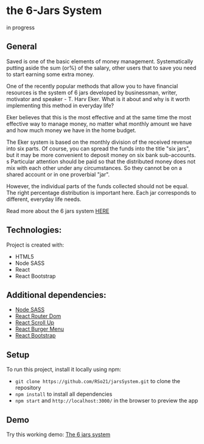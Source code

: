 # the 6-Jars System

in progress

## General

Saved is one of the basic elements of money management. Systematically putting aside the sum (or%) of the salary, other users that to save you need to start earning some extra money.

One of the recently popular methods that allow you to have financial resources is the system of 6 jars developed by businessman, writer, motivator and speaker - T. Harv Eker. What is it about and why is it worth implementing this method in everyday life?

Eker believes that this is the most effective and at the same time the most effective way to manage money, no matter what monthly amount we have and how much money we have in the home budget.

The Eker system is based on the monthly division of the received revenue into six parts. Of course, you can spread the funds into the title "six jars", but it may be more convenient to deposit money on six bank sub-accounts.
s
Particular attention should be paid so that the distributed money does not mix with each other under any circumstances. So they cannot be on a shared account or in one proverbial "jar".

However, the individual parts of the funds collected should not be equal. The right percentage distribution is important here. Each jar corresponds to different, everyday life needs.

Read more about the 6 jars system [HERE](https://www.harveker.com/blog/6-step-money-managing-system/)


## Technologies:

Project is created with:


- HTML5
- Node SASS
- React
- React Bootstrap



## Additional dependencies:

* [Node SASS](https://www.npmjs.com/package/node-sass)
* [React Router Dom](https://www.npmjs.com/package/react-router-dom)
* [React Scroll Up](https://www.npmjs.com/package/react-scroll-up-button)
* [React Burger Menu](https://www.npmjs.com/package/react-burger-menu)
* [React Bootstrap](https://react-bootstrap.github.io/)



## Setup

To run this project, install it locally using npm:

* ```git clone https://github.com/RSo21/jarsSystem.git``` to clone the repository
* ```npm install``` to install all dependencies
* ```npm start``` and ```http://localhost:3000/``` in the browser to preview the app 



## Demo

Try this working demo: [The 6 jars system](https://rso21.github.io/jarsSystem/)
